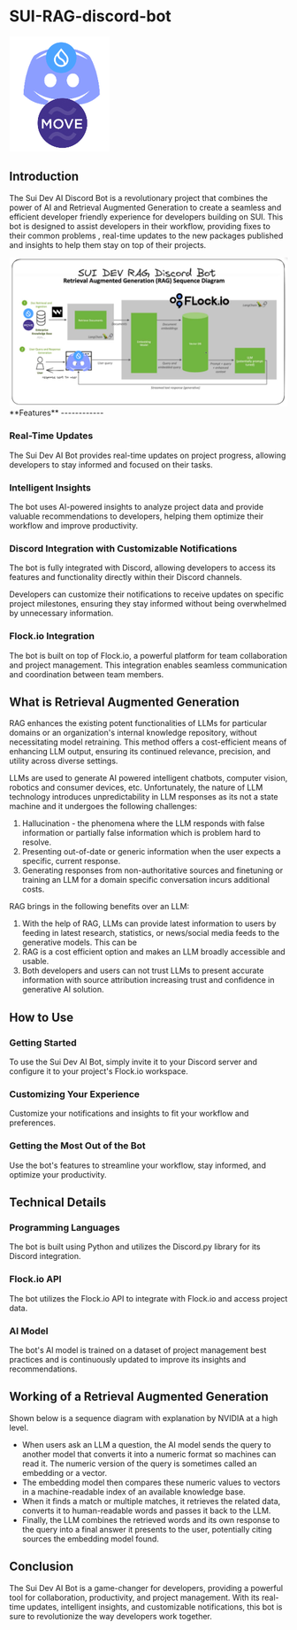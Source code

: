 **SUI-RAG-discord-bot**
=====================
<img src="./mascot.png" alt="mascot" />

**Introduction**
---------------

The Sui Dev AI Discord Bot is a revolutionary project that combines the power of AI and Retrieval Augmented Generation to create a seamless and efficient developer friendly experience for developers building on SUI. This bot is designed to assist developers in their workflow, providing fixes to their common problems , real-time updates to the new packages published and insights to help them stay on top of their projects.

<img src="./architecturefordevbot.png" alt="architecture" />
**Features**
------------

### **Real-Time Updates**

The Sui Dev AI Bot provides real-time updates on project progress, allowing developers to stay informed and focused on their tasks.

### **Intelligent Insights**

The bot uses AI-powered insights to analyze project data and provide valuable recommendations to developers, helping them optimize their workflow and improve productivity.

### **Discord Integration with Customizable Notifications**

The bot is fully integrated with Discord, allowing developers to access its features and functionality directly within their Discord channels.

Developers can customize their notifications to receive updates on specific project milestones, ensuring they stay informed without being overwhelmed by unnecessary information.

### **Flock.io Integration**

The bot is built on top of Flock.io, a powerful platform for team collaboration and project management. This integration enables seamless communication and coordination between team members.

## What is Retrieval Augmented Generation
RAG enhances the existing potent functionalities of LLMs for particular domains or an organization's internal knowledge repository, 
without necessitating model retraining. This method offers a cost-efficient means of enhancing LLM output, ensuring its continued relevance, precision, 
and utility across diverse settings. <br>

LLMs are used to generate AI powered intelligent chatbots, computer vision, robotics and consumer devices, etc.
Unfortunately, the nature of LLM technology introduces unpredictability in LLM responses as its not a state machine and it undergoes the following challenges:
1. Hallucination - the phenomena where the LLM responds with false information or partially false information which is problem hard to resolve.
2. Presenting out-of-date or generic information when the user expects a specific, current response.
3. Generating responses from non-authoritative sources and finetuning or training an LLM for a domain specific conversation incurs additional costs.

RAG brings in the following benefits over an LLM:
1. With the help of RAG, LLMs can provide latest information to users by feeding in latest research, statistics, or news/social media feeds to the generative models. This can be 
2. RAG is a cost efficient option and makes an LLM broadly accessible and usable.
3. Both developers and users can not trust LLMs to present accurate information with source attribution increasing trust and confidence in generative AI solution.

**How to Use**
--------------

### **Getting Started**

To use the Sui Dev AI Bot, simply invite it to your Discord server and configure it to your project's Flock.io workspace.

### **Customizing Your Experience**

Customize your notifications and insights to fit your workflow and preferences.

### **Getting the Most Out of the Bot**

Use the bot's features to streamline your workflow, stay informed, and optimize your productivity.

**Technical Details**
-------------------

### **Programming Languages**

The bot is built using Python and utilizes the Discord.py library for its Discord integration.

### **Flock.io API**

The bot utilizes the Flock.io API to integrate with Flock.io and access project data.

### **AI Model**

The bot's AI model is trained on a dataset of project management best practices and is continuously updated to improve its insights and recommendations.

## Working of a Retrieval Augmented Generation
Shown below is a sequence diagram with explanation by NVIDIA at a high level.

- When users ask an LLM a question, the AI model sends the query to another model that converts it into a numeric format so machines can read it. The numeric version of the query is sometimes called an embedding or a vector. <br>
- The embedding model then compares these numeric values to vectors in a machine-readable index of an available knowledge base. <br>
- When it finds a match or multiple matches, it retrieves the related data, converts it to human-readable words and passes it back to the LLM. <br>
- Finally, the LLM combines the retrieved words and its own response to the query into a final answer it presents to the user, potentially citing sources the embedding model found. <br>


**Conclusion**
----------

The Sui Dev AI Bot is a game-changer for developers, providing a powerful tool for collaboration, productivity, and project management. With its real-time updates, intelligent insights, and customizable notifications, this bot is sure to revolutionize the way developers work together.
